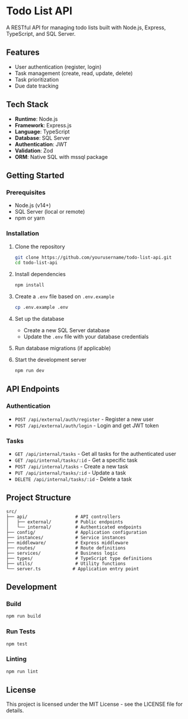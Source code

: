 # Todo List API

A RESTful API for managing todo lists built with Node.js, Express, TypeScript, and SQL Server.

## Features

- User authentication (register, login)
- Task management (create, read, update, delete)
- Task prioritization
- Due date tracking

## Tech Stack

- **Runtime**: Node.js
- **Framework**: Express.js
- **Language**: TypeScript
- **Database**: SQL Server
- **Authentication**: JWT
- **Validation**: Zod
- **ORM**: Native SQL with mssql package

## Getting Started

### Prerequisites

- Node.js (v14+)
- SQL Server (local or remote)
- npm or yarn

### Installation

1. Clone the repository
   ```bash
   git clone https://github.com/yourusername/todo-list-api.git
   cd todo-list-api
   ```

2. Install dependencies
   ```bash
   npm install
   ```

3. Create a `.env` file based on `.env.example`
   ```bash
   cp .env.example .env
   ```

4. Set up the database
   - Create a new SQL Server database
   - Update the `.env` file with your database credentials

5. Run database migrations (if applicable)

6. Start the development server
   ```bash
   npm run dev
   ```

## API Endpoints

### Authentication

- `POST /api/external/auth/register` - Register a new user
- `POST /api/external/auth/login` - Login and get JWT token

### Tasks

- `GET /api/internal/tasks` - Get all tasks for the authenticated user
- `GET /api/internal/tasks/:id` - Get a specific task
- `POST /api/internal/tasks` - Create a new task
- `PUT /api/internal/tasks/:id` - Update a task
- `DELETE /api/internal/tasks/:id` - Delete a task

## Project Structure

```
src/
├── api/                  # API controllers
│   ├── external/         # Public endpoints
│   └── internal/         # Authenticated endpoints
├── config/               # Application configuration
├── instances/            # Service instances
├── middleware/           # Express middleware
├── routes/               # Route definitions
├── services/             # Business logic
├── types/                # TypeScript type definitions
├── utils/                # Utility functions
└── server.ts            # Application entry point
```

## Development

### Build

```bash
npm run build
```

### Run Tests

```bash
npm test
```

### Linting

```bash
npm run lint
```

## License

This project is licensed under the MIT License - see the LICENSE file for details.
